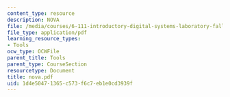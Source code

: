 ```yaml
---
content_type: resource
description: NOVA
file: /media/courses/6-111-introductory-digital-systems-laboratory-fall-2002/1d4e50471365c573f6c7eb1e0cd3939f_nova.pdf
file_type: application/pdf
learning_resource_types:
- Tools
ocw_type: OCWFile
parent_title: Tools
parent_type: CourseSection
resourcetype: Document
title: nova.pdf
uid: 1d4e5047-1365-c573-f6c7-eb1e0cd3939f
---
```

